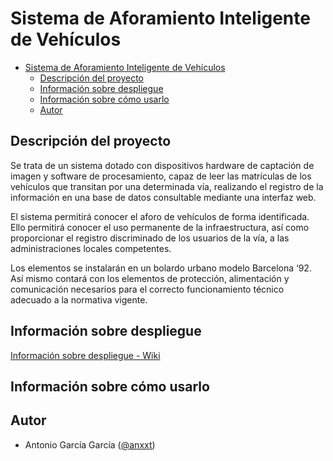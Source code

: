 # Sistema de Aforamiento Inteligente de Vehículos

- [Sistema de Aforamiento Inteligente de Vehículos](#sistema-de-aforamiento-inteligente-de-vehículos)
  - [Descripción del proyecto](#descripción-del-proyecto)
  - [Información sobre despliegue](#información-sobre-despliegue)
  - [Información sobre cómo usarlo](#información-sobre-cómo-usarlo)
  - [Autor](#autor)

## Descripción del proyecto

Se trata de un sistema dotado con dispositivos hardware de captación de imagen y software de procesamiento, capaz de
leer las matrículas de los vehículos que transitan por una determinada vía, realizando el registro de la información en
una base de datos consultable mediante una interfaz web.

El sistema permitirá conocer el aforo de vehículos de forma identificada. Ello permitirá conocer el uso permanente de la
infraestructura, así como proporcionar el registro discriminado de los usuarios de la vía, a las administraciones locales competentes.

Los elementos se instalarán en un bolardo urbano modelo Barcelona ‘92. Así mismo contará con los elementos de
protección, alimentación y comunicación necesarios para el correcto funcionamiento técnico adecuado a la normativa
vigente.

[](#descripción-del-proyecto)

## Información sobre despliegue

[Información sobre despliegue - Wiki](https://github.com/iesgrancapitan-proyectos/202021daw_junio_sistema_aforado_inteligente_vehiculos-anxxt/wiki/Manual_Despliegue)

[](#información-sobre-despliegue)

## Información sobre cómo usarlo

[](#información-sobre-cómo-usarlo)

## Autor

- Antonio García García ([@anxxt](https://www.github.com/anxxt))

[](#autor)